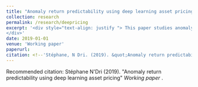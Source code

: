 ```yaml
---
title: "Anomaly return predictability using deep learning asset pricing"
collection: research
permalink: /research/deepricing
excerpt: '<div style="text-align: justify "> This paper studies anomaly return predictability across deciles using a set of fifty anomaly variables built using individual stock characteristics. I then construct deciles and study their predictability using their own past information, other macroeconomic variables, and limit-to-arbitrage variables. I found that some anomalies are persistent and that there are some predictors which help to forecast the decile portfolio returns. Deciles predictability is not uniform across anomaly variables and predictors. Namely, all deciles are not uniformly predictable but extreme deciles seem to be more often predictable. Stock variance, dividend yield, and dividend price ratio are strong predictors for decile portfolio returns. Most importantly, hedge portfolios are often predictable by the TED spread and Amihud illiquidity measure, which indicate that trading frictions may explain the persistence of these portfolio returns. Furthermore, I use the rich set of five hundred anomaly portfolios to predict returns based on Deep learning techniques.
</div>'
date: 2019-01-01
venue: 'Working paper'
paperurl:
citation: <!--'Stéphane, N Dri. (2019). &quot;Anomaly return predictability using deep learning asset pricing .&quot; <i>Working paper</i>.'-->
---
```

<!-- <div style="text-align: justify "> This paper studies anomaly return predictability across deciles using a set of fifty anomaly variables built using individual stock characteristics. I then construct deciles and study their predictability using their own past information, other macroeconomic variables, and limit-to-arbitrage variables. I found that some anomalies are persistent and that there are some predictors which help to forecast the decile portfolio returns. Deciles predictability is not uniform across anomaly variables and predictors. Namely, all deciles are not uniformly predictable but extreme deciles seem to be more often predictable. Stock variance, dividend yield, and dividend price ratio are strong predictors for decile portfolio returns. Most importantly, hedge portfolios are often predictable by the TED spread and Amihud illiquidity measure, which indicate that trading frictions may explain the persistence of these portfolio returns. Furthermore, I use the rich set of five hundred anomaly portfolios to predict returns based on Deep learning techniques.
</div> -->

<!--[Slides](http://stephanendri.github.io/files/NLPC_paper.pdf)-->

<!--[Paper](http://stephanendri.github.io/files/JMP.pdf) -->

Recommended citation: Stéphane N'Dri (2019). "Anomaly return predictability using deep learning asset pricing"  <i>Working paper </i>.
